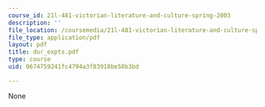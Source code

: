 ```yaml
---
course_id: 21l-481-victorian-literature-and-culture-spring-2003
description: ''
file_location: /coursemedia/21l-481-victorian-literature-and-culture-spring-2003/0674759241fc4794a3f83918be58b3bd_dur_expts.pdf
file_type: application/pdf
layout: pdf
title: dur_expts.pdf
type: course
uid: 0674759241fc4794a3f83918be58b3bd

---
```

None